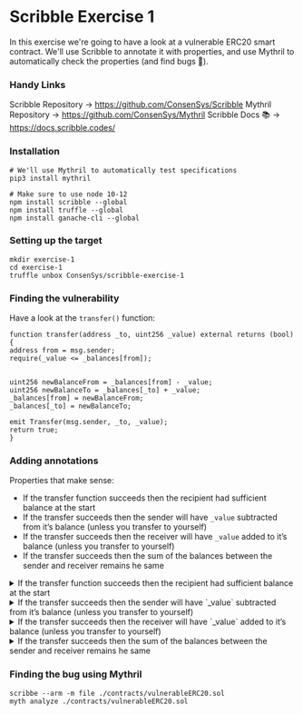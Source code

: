 # Scribble Exercise 1

In this exercise we're going to have a look at a vulnerable ERC20 smart contract. 
We'll use Scribble to annotate it with properties, and use Mythril to automatically check the properties (and find bugs 🐛).

### Handy Links
Scribble Repository -> https://github.com/ConsenSys/Scribble
Mythril Repository -> https://github.com/ConsenSys/Mythril
Scribble Docs 📚 -> https://docs.scribble.codes/

### Installation
```
# We'll use Mythril to automatically test specifications
pip3 install mythril

# Make sure to use node 10-12
npm install scribble --global
npm install truffle --global
npm install ganache-cli --global
```

### Setting up the target

```
mkdir exercise-1
cd exercise-1
truffle unbox ConsenSys/scribble-exercise-1
```


### Finding the vulnerability
Have a look at the `transfer()` function:
```
function transfer(address _to, uint256 _value) external returns (bool) {
address from = msg.sender;
require(_value <= _balances[from]);


uint256 newBalanceFrom = _balances[from] - _value;
uint256 newBalanceTo = _balances[_to] + _value;
_balances[from] = newBalanceFrom;
_balances[_to] = newBalanceTo;

emit Transfer(msg.sender, _to, _value);
return true;
}
```

### Adding annotations
Properties that make sense:

* If the transfer function succeeds then the recipient had sufficient balance at the start
* If the transfer succeeds then the sender will have `_value` subtracted from it’s balance (unless you transfer to yourself)
* If the transfer succeeds then the receiver will have `_value` added to it’s balance  (unless you transfer to yourself)
* If the transfer succeeds then the sum of the balances between the sender and receiver remains he same
 
<details>
<summary> If the transfer function succeeds then the recipient had sufficient balance at the start</summary>
<br>
<pre>
/// if_succeeds {:msg "The sender has sufficient balance at the start"} old(_balances[msg.sender] <= _value)
function transfer(address _to, uint256 _value) external returns (bool) {
    ...
}
</pre>
</details>

<details>
<summary> If the transfer succeeds then the sender will have `_value` subtracted from it’s balance (unless you transfer to yourself)</summary>
<br>
<pre>
/// if_succeeds {:msg "The sender has _value less balance"} msg.sender != _to ==> old(_balances[msg.sender]) - _value == _balances[msg.sender]; 
function transfer(address _to, uint256 _value) external returns (bool) {
    ...
}
</pre>
</details>

<details>
<summary> If the transfer succeeds then the receiver will have `_value` added to it’s balance  (unless you transfer to yourself)</summary>
<br>
<pre>
/// if_succeeds {:msg "The receiver receives _value"} msg.sender != _to ==> old(_balances[_to]) + _value == _balances[_to]; 
function transfer(address _to, uint256 _value) external returns (bool) {
    ...
}
</pre>
</details>

<details>
<summary>  If the transfer succeeds then the sum of the balances between the sender and receiver remains he same</summary>
<br>
<pre>
// if_succeeds {:msg "Transfer does not modify the sum of balances" } old(_balances[_to]) + old(_balances[msg.sender]) == _balances[_to] + _balances[msg.sender];
function transfer(address _to, uint256 _value) external returns (bool) {
    ...
}
</pre>
</details>

### Finding the bug using Mythril

```
scribbe --arm -m file ./contracts/vulnerableERC20.sol
myth analyze ./contracts/vulnerableERC20.sol
```
